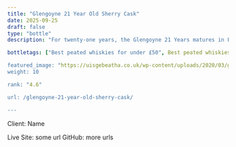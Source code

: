 ```yaml
---
title: "Glengoyne 21 Year Old Sherry Cask"
date: 2025-09-25
draft: false
type: "bottle"
description: "For twenty-one years, the Glengoyne 21 Years matures in First Fill sherry casks from European oak. In it It develops a deep and complex taste that lives entirely on the oak wood note and the expressive sherry aromas. Glengoyne has made a real coup with this single Highland Malt. If you let your nose float over the edge of the glass, you will hear a smell of red apples, vanilla pods, honey, pastries and fresh hay. On the tongue, the oak wood aroma then smacks like a bomb, sending waves after wave of warm spiciness across all taste buds. When the smoke clears, the charming scotch leaves with a ginger-colored adíos that makes you grateful for the beautiful finish in Spanish wood.90 / 100 points. Jim Murray’s Whiskey Bible 2010. The Glengoyne 21 Years is in the truest sense of the word a golden boy. The Single Highland Malt has received the highest honors from international critics and been awarded gold medals for its exquisite taste. Glengoyne 21 Year Old Sherry Cask is a 21 year old single malt whisky from the Glengoyne whisky distillery (located in the Highland region). Rated an average of 4.6 out of 5 by 137 reviewers and available from Amazon for only £125.0, falling slightly short of liquid gold but this in a solid everyday single malt whisky."

bottletags: ["Best peated whiskies for under £50", Best peated whiskies for under £75", Best Single Malt Whiskies For Under £50", Best Single Malt Whiskies for under £75", Peated whiskies", Single Malt Whiskies", Speyside Whiskies", Spirit Caramel (E150A)", Whiskies containing Spirit Caramel (E150A)", Whiskies of Scotland",]

featured_image: "https://uisgebeatha.co.uk/wp-content/uploads/2020/03/glengoyne-21-year-old-whisky.jpg"
weight: 10

rank: "4.6"

url: /glengoyne-21-year-old-sherry-cask/

---
```


Client: Name

Live Site: some url
GitHub: more urls

